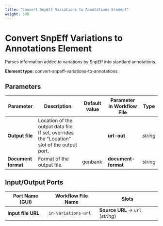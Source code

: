 ```yaml
---
title: "Convert SnpEff Variations to Annotations Element"
weight: 300
---
```


# Convert SnpEff Variations to Annotations Element

Parses information added to variations by SnpEff into standard annotations.

**Element type:** convert-snpeff-variations-to-annotations

## Parameters

| Parameter           | Description                                                                             | Default value | Parameter in Workflow File | Type     |
|---------------------|-----------------------------------------------------------------------------------------|---------------|----------------------------|----------|
| **Output file**     | Location of the output data file. If set, overrides the "Location" slot of the output port. |               | **url-out**                | _string_ |
| **Document format** | Format of the output file.                                                              | genbank       | **document-format**        | _string_ |

## Input/Output Ports

| Port Name (GUI)    | Workflow File Name  | Slots                             |
|--------------------|---------------------|-----------------------------------|
| **Input file URL** | `in-variations-url` | **Source URL** → `url` (_string_) |